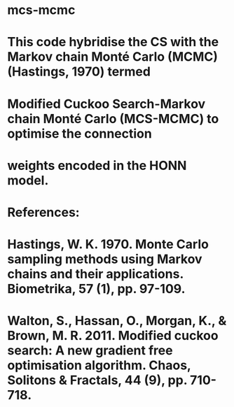# mcs-mcmc
# This code hybridise the CS with the Markov chain Monté Carlo (MCMC) (Hastings, 1970) termed
# Modified Cuckoo Search-Markov chain Monté Carlo (MCS-MCMC) to optimise the connection 
# weights encoded in the HONN model. 

# References:
# Hastings, W. K. 1970. Monte Carlo sampling methods using Markov chains and their applications. Biometrika, 57 (1), pp. 97-109.
# Walton, S., Hassan, O., Morgan, K., & Brown, M. R. 2011. Modified cuckoo search: A new gradient free optimisation algorithm. Chaos, Solitons & Fractals, 44 (9), pp. 710-718.
